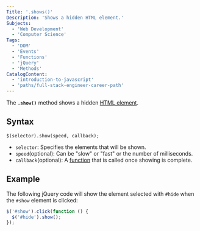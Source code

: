 ```yaml
---
Title: '.shows()'
Description: 'Shows a hidden HTML element.'
Subjects:
  - 'Web Development'
  - 'Computer Science'
Tags:
  - 'DOM'
  - 'Events'
  - 'Functions'
  - 'jQuery'
  - 'Methods'
CatalogContent:
  - 'introduction-to-javascript'
  - 'paths/full-stack-engineer-career-path'
---
```


The **`.show()`** method shows a hidden [HTML element](https://www.codecademy.com/resources/docs/html/elements).

## Syntax

```pseudo
$(selector).show(speed, callback);
```

- `selector`: Specifies the elements that will be shown.
- `speed`(optional): Can be "slow" or "fast" or the number of milliseconds.
- `callback`(optional): A [function](https://www.codecademy.com/resources/docs/javascript/callbacks) that is called once showing is complete.

## Example

The following jQuery code will show the element selected with `#hide` when the `#show` element is clicked:

```js
$('#show').click(function () {
  $('#hide').show();
});
```
